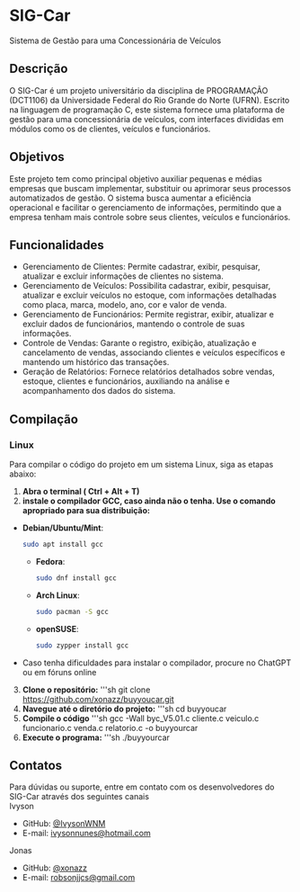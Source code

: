 # SIG-Car
Sistema de Gestão para uma Concessionária de Veículos

## Descrição
O SIG-Car é um projeto universitário da disciplina de PROGRAMAÇÃO (DCT1106) da Universidade Federal do Rio Grande do Norte (UFRN). Escrito na linguagem de programação C, este sistema fornece uma plataforma de gestão para uma concessionária de veículos, com interfaces divididas em módulos como os de clientes, veículos e funcionários.

## Objetivos
Este projeto tem como principal objetivo auxiliar pequenas e médias empresas que buscam implementar, substituir ou aprimorar seus processos automatizados de gestão. O sistema busca aumentar a eficiência operacional e facilitar o gerenciamento de informações, permitindo que a empresa tenham mais controle sobre seus clientes, veículos e funcionários.

## Funcionalidades
- Gerenciamento de Clientes: Permite cadastrar, exibir, pesquisar, atualizar e excluir informações de clientes no sistema.
- Gerenciamento de Veículos: Possibilita cadastrar, exibir, pesquisar, atualizar e excluir veículos no estoque, com informações detalhadas como placa, marca, modelo, ano, cor e valor de venda.
- Gerenciamento de Funcionários: Permite registrar, exibir, atualizar e excluir dados de funcionários, mantendo o controle de suas informações.
- Controle de Vendas: Garante o registro, exibição, atualização e cancelamento de vendas, associando clientes e veículos específicos e mantendo um histórico das transações.
- Geração de Relatórios: Fornece relatórios detalhados sobre vendas, estoque, clientes e funcionários, auxiliando na análise e acompanhamento dos dados do sistema.

## Compilação
 ### Linux
Para compilar o código do projeto em um sistema Linux, siga as etapas abaixo:
1. **Abra o terminal ( Ctrl + Alt + T)**
2. **instale o compilador GCC, caso ainda não o tenha. Use o comando apropriado para sua distribuição:**
 - **Debian/Ubuntu/Mint**:
     ```sh
     sudo apt install gcc
     ```
   - **Fedora**:
     ```sh
     sudo dnf install gcc
     ```
   - **Arch Linux**:
     ```sh
     sudo pacman -S gcc
     ```
   - **openSUSE**:
     ```sh
     sudo zypper install gcc
     ```
- Caso tenha dificuldades para instalar o compilador, procure no ChatGPT ou em fóruns online
  
3. **Clone o repositório:**
   '''sh
   git clone https://github.com/xonazz/buyyoucar.git
4. **Navegue até o diretório do projeto:**
   '''sh
   cd buyyoucar
5. **Compile o código**
   '''sh
   gcc -Wall byc_V5.01.c cliente.c veiculo.c funcionario.c venda.c relatorio.c -o buyyourcar
6. **Execute o programa:**
   '''sh
   ./buyyourcar
   
## Contatos
Para dúvidas ou suporte, entre em contato com os desenvolvedores do SIG-Car através dos seguintes canais\
Ivyson
- GitHub: [@IvysonWNM](https://github.com/IvysonWNM)
- E-mail: [ivysonnunes@hotmail.com](mailto:ivysonnunes@hotmail.com)

Jonas
- GitHub: [@xonazz](https://github.com/xonazz)
- E-mail: [robsonjjcs@gmail.com](mailto:robsonjjcs@gmail.com)
